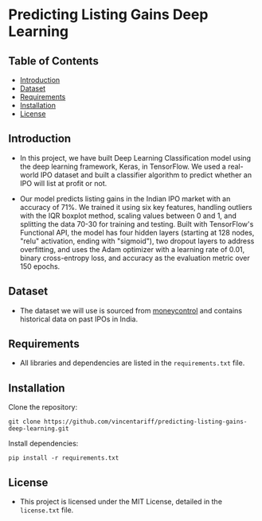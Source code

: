 # Predicting Listing Gains Deep Learning

## Table of Contents

* [Introduction](https://github.com/vincentariff/predicting-listing-gains-deep-learning/edit/main/README.md#introduction)
* [Dataset](https://github.com/vincentariff/predicting-listing-gains-deep-learning/edit/main/README.md#dataset)
* [Requirements](https://github.com/vincentariff/predicting-listing-gains-deep-learning/edit/main/README.md#requirements)
* [Installation](https://github.com/vincentariff/predicting-listing-gains-deep-learning/edit/main/README.md#installation)
* [License](https://github.com/vincentariff/predicting-listing-gains-deep-learning/edit/main/README.md#license)

## Introduction

* In this project, we have built Deep Learning Classification model using the deep learning framework, Keras, in TensorFlow. We used a real-world IPO dataset and built a classifier algorithm to predict whether an IPO will list at profit or not.

* Our model predicts listing gains in the Indian IPO market with an accuracy of 71%. We trained it using six key features, handling outliers with the IQR boxplot method, scaling values between 0 and 1, and splitting the data 70-30 for training and testing. Built with TensorFlow's Functional API, the model has four hidden layers (starting at 128 nodes, "relu" activation, ending with "sigmoid"), two dropout layers to address overfitting, and uses the Adam optimizer with a learning rate of 0.01, binary cross-entropy loss, and accuracy as the evaluation metric over 150 epochs.

## Dataset

* The dataset we will use is sourced from [moneycontrol](https://www.moneycontrol.com/ipo/listed-ipos/) and contains historical data on past IPOs in India.

## Requirements

* All libraries and dependencies are listed in the `requirements.txt` file.

## Installation

Clone the repository:
 ```
git clone https://github.com/vincentariff/predicting-listing-gains-deep-learning.git
```

Install dependencies:
```
pip install -r requirements.txt
```

## License

* This project is licensed under the MIT License, detailed in the `license.txt` file.
